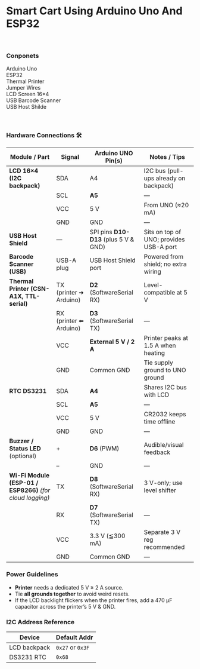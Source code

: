 # Smart Cart Using Arduino Uno And ESP32
<br>


<h3>Conponets </h3>
Arduino Uno <br>
ESP32 <br>
Thermal Printer <br>
Jumper Wires <br>
LCD Screen 16*4 <br>
USB Barcode Scanner <br>
USB Host Shilde <br>
<br>
<br>
<h3> Hardware Connections  🛠️ </h3>

| Module / Part | Signal | Arduino UNO Pin(s) | Notes / Tips |
|---------------|--------|-------------------|--------------|
| **LCD 16×4 (I2C backpack)** | SDA | A4 | I2C bus (pull-ups already on backpack) |
| | SCL | **A5** |  ― |
| | VCC | 5 V | From UNO (≈20 mA) |
| | GND | GND |  ― |
| **USB Host Shield** | — | SPI pins **D10-D13** (plus 5 V & GND) | Sits on top of UNO; provides USB-A port |
| **Barcode Scanner (USB)** | USB-A plug | USB Host Shield port | Powered from shield; no extra wiring |
| **Thermal Printer (CSN-A1X, TTL-serial)** | TX (printer ➜ Arduino) | **D2** (SoftwareSerial RX) | Level-compatible at 5 V |
| | RX (printer ⬅ Arduino) | **D3** (SoftwareSerial TX) |  ― |
| | VCC | **External 5 V / 2 A** | Printer peaks at 1.5 A when heating |
| | GND | Common GND | Tie supply ground to UNO ground |
| **RTC DS3231** | SDA | **A4** | Shares I2C bus with LCD |
| | SCL | **A5** |  ― |
| | VCC | 5 V | CR2032 keeps time offline |
| | GND | GND |  ― |
| **Buzzer / Status LED** (optional) | + | **D6** (PWM) | Audible/visual feedback |
| | – | GND |  ― |
| **Wi-Fi Module (ESP-01 / ESP8266)** *(for cloud logging)* | TX | **D8** (SoftwareSerial RX) | 3 V-only; use level shifter |
| | RX | **D7** (SoftwareSerial TX) |  ― |
| | VCC | 3.3 V (≦300 mA) | Separate 3 V reg recommended |
| | GND | Common GND |  ― |

### Power Guidelines
- **Printer** needs a dedicated 5 V ≥ 2 A source.  
- Tie **all grounds together** to avoid weird resets.  
- If the LCD backlight flickers when the printer fires, add a 470 µF capacitor across the printer’s 5 V & GND.

### I2C Address Reference
| Device | Default Addr |
|--------|--------------|
| LCD backpack | `0x27` or `0x3F` |
| DS3231 RTC | `0x68` |


